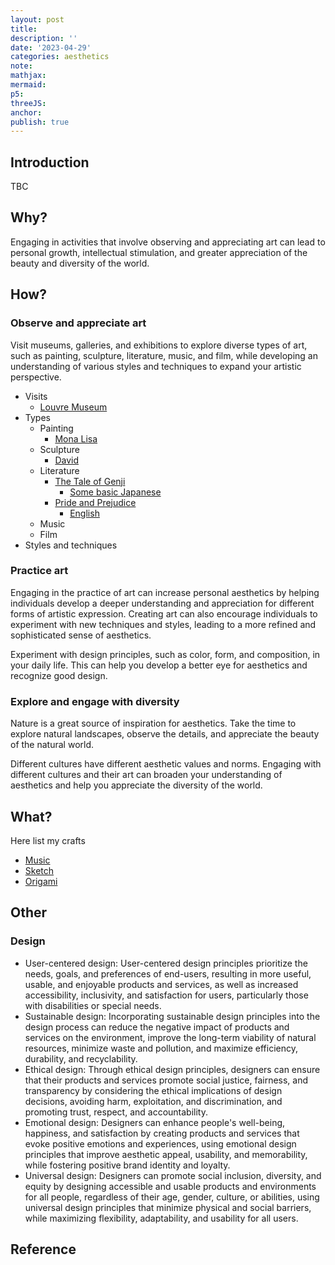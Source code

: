```yaml
---
layout: post
title:
description: ''
date: '2023-04-29'
categories: aesthetics
note:
mathjax:
mermaid:
p5:
threeJS:
anchor:
publish: true
---
```


## Introduction

TBC

## Why?

Engaging in activities that involve observing and appreciating art can lead to personal growth, intellectual stimulation, and greater appreciation of the beauty and diversity of the world.

## How?

### Observe and appreciate art

Visit museums, galleries, and exhibitions to explore diverse types of art, such as painting, sculpture, literature, music, and film, while developing an understanding of various styles and techniques to expand your artistic perspective.
  
* Visits
  * [Louvre Museum](https://www.youtube.com/watch?v=6vuFh6NNa70&t=12s)
* Types
  * Painting
    * [Mona Lisa](https://www.youtube.com/watch?v=A_DRNbpsU3Q)
  * Sculpture
    * [David]({{site.baseurl}}/aesthetics/2023/04/29/personal-aesthetics.html)
  * Literature
    * [The Tale of Genji]({{site.baseurl}}/literature/2023/04/30/the-tale-of-genji.html)
      * [Some basic Japanese]({{site.baseurl}}/japanese/2022/03/09/N5.html)
    * [Pride and Prejudice]()
      * [English]({{site.baseurl}}/toefl/2023/05/06/toefl.html)
  * Music
  * Film
* Styles and techniques

### Practice art

Engaging in the practice of art can increase personal aesthetics by helping individuals develop a deeper understanding and appreciation for different forms of artistic expression. Creating art can also encourage individuals to experiment with new techniques and styles, leading to a more refined and sophisticated sense of aesthetics.

Experiment with design principles, such as color, form, and composition, in your daily life. This can help you develop a better eye for aesthetics and recognize good design.

### Explore and engage with diversity

Nature is a great source of inspiration for aesthetics. Take the time to explore natural landscapes, observe the details, and appreciate the beauty of the natural world.

Different cultures have different aesthetic values and norms. Engaging with different cultures and their art can broaden your understanding of aesthetics and help you appreciate the diversity of the world.

## What?

Here list my crafts

* [Music]({{site.baseurl}}/music/2023/04/11/music.html)
* [Sketch]({{site.baseurl}}/art/2022/08/21/sketch.html)
* [Origami]({{site.baseurl}}/art/2023/04/23/origami.html)

## Other

### Design

* User-centered design: User-centered design principles prioritize the needs, goals, and preferences of end-users, resulting in more useful, usable, and enjoyable products and services, as well as increased accessibility, inclusivity, and satisfaction for users, particularly those with disabilities or special needs.
* Sustainable design: Incorporating sustainable design principles into the design process can reduce the negative impact of products and services on the environment, improve the long-term viability of natural resources, minimize waste and pollution, and maximize efficiency, durability, and recyclability.
* Ethical design: Through ethical design principles, designers can ensure that their products and services promote social justice, fairness, and transparency by considering the ethical implications of design decisions, avoiding harm, exploitation, and discrimination, and promoting trust, respect, and accountability.
* Emotional design: Designers can enhance people's well-being, happiness, and satisfaction by creating products and services that evoke positive emotions and experiences, using emotional design principles that improve aesthetic appeal, usability, and memorability, while fostering positive brand identity and loyalty.
* Universal design: Designers can promote social inclusion, diversity, and equity by designing accessible and usable products and environments for all people, regardless of their age, gender, culture, or abilities, using universal design principles that minimize physical and social barriers, while maximizing flexibility, adaptability, and usability for all users.

## Reference
